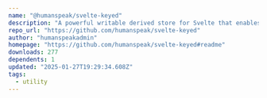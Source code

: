 ```yaml
---
name: "@humanspeak/svelte-keyed"
description: "A powerful writable derived store for Svelte that enables deep object and array manipulation with TypeScript support"
repo_url: "https://github.com/humanspeak/svelte-keyed"
author: "humanspeakadmin"
homepage: "https://github.com/humanspeak/svelte-keyed#readme"
downloads: 277
dependents: 1
updated: "2025-01-27T19:29:34.608Z"
tags: 
  - utility
---
```

